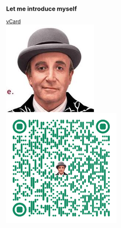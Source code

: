 ### Let me introduce myself ###
[vCard](vCard.my.vcf)  
<img src="Peter.jpeg" />  <img style="width:300px;" src="vCard.my.QRcode.png" />
